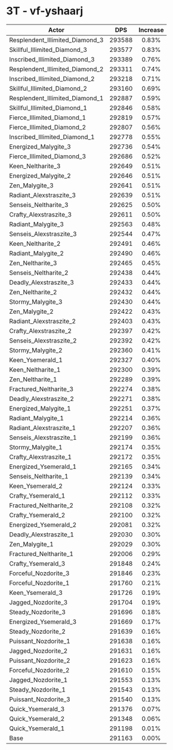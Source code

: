 # 3T - vf-yshaarj
| Actor | DPS | Increase |
|---|:---:|:---:|
|Resplendent_Illimited_Diamond_3|293588|0.83%|
|Skillful_Illimited_Diamond_3|293577|0.83%|
|Inscribed_Illimited_Diamond_3|293389|0.76%|
|Resplendent_Illimited_Diamond_2|293311|0.74%|
|Inscribed_Illimited_Diamond_2|293218|0.71%|
|Skillful_Illimited_Diamond_2|293160|0.69%|
|Resplendent_Illimited_Diamond_1|292887|0.59%|
|Skillful_Illimited_Diamond_1|292846|0.58%|
|Fierce_Illimited_Diamond_1|292819|0.57%|
|Fierce_Illimited_Diamond_2|292807|0.56%|
|Inscribed_Illimited_Diamond_1|292778|0.55%|
|Energized_Malygite_3|292736|0.54%|
|Fierce_Illimited_Diamond_3|292686|0.52%|
|Keen_Neltharite_3|292649|0.51%|
|Energized_Malygite_2|292646|0.51%|
|Zen_Malygite_3|292641|0.51%|
|Radiant_Alexstraszite_3|292639|0.51%|
|Senseis_Neltharite_3|292625|0.50%|
|Crafty_Alexstraszite_3|292611|0.50%|
|Radiant_Malygite_3|292563|0.48%|
|Senseis_Alexstraszite_3|292544|0.47%|
|Keen_Neltharite_2|292491|0.46%|
|Radiant_Malygite_2|292490|0.46%|
|Zen_Neltharite_3|292465|0.45%|
|Senseis_Neltharite_2|292438|0.44%|
|Deadly_Alexstraszite_3|292433|0.44%|
|Zen_Neltharite_2|292432|0.44%|
|Stormy_Malygite_3|292430|0.44%|
|Zen_Malygite_2|292422|0.43%|
|Radiant_Alexstraszite_2|292403|0.43%|
|Crafty_Alexstraszite_2|292397|0.42%|
|Senseis_Alexstraszite_2|292392|0.42%|
|Stormy_Malygite_2|292360|0.41%|
|Keen_Ysemerald_1|292327|0.40%|
|Keen_Neltharite_1|292300|0.39%|
|Zen_Neltharite_1|292289|0.39%|
|Fractured_Neltharite_3|292274|0.38%|
|Deadly_Alexstraszite_2|292271|0.38%|
|Energized_Malygite_1|292251|0.37%|
|Radiant_Malygite_1|292214|0.36%|
|Radiant_Alexstraszite_1|292207|0.36%|
|Senseis_Alexstraszite_1|292199|0.36%|
|Stormy_Malygite_1|292174|0.35%|
|Crafty_Alexstraszite_1|292172|0.35%|
|Energized_Ysemerald_1|292165|0.34%|
|Senseis_Neltharite_1|292139|0.34%|
|Keen_Ysemerald_2|292124|0.33%|
|Crafty_Ysemerald_1|292112|0.33%|
|Fractured_Neltharite_2|292108|0.32%|
|Crafty_Ysemerald_2|292100|0.32%|
|Energized_Ysemerald_2|292081|0.32%|
|Deadly_Alexstraszite_1|292030|0.30%|
|Zen_Malygite_1|292029|0.30%|
|Fractured_Neltharite_1|292006|0.29%|
|Crafty_Ysemerald_3|291848|0.24%|
|Forceful_Nozdorite_3|291846|0.23%|
|Forceful_Nozdorite_1|291760|0.21%|
|Keen_Ysemerald_3|291726|0.19%|
|Jagged_Nozdorite_3|291704|0.19%|
|Steady_Nozdorite_3|291696|0.18%|
|Energized_Ysemerald_3|291669|0.17%|
|Steady_Nozdorite_2|291639|0.16%|
|Puissant_Nozdorite_1|291638|0.16%|
|Jagged_Nozdorite_2|291631|0.16%|
|Puissant_Nozdorite_2|291623|0.16%|
|Forceful_Nozdorite_2|291610|0.15%|
|Jagged_Nozdorite_1|291553|0.13%|
|Steady_Nozdorite_1|291543|0.13%|
|Puissant_Nozdorite_3|291540|0.13%|
|Quick_Ysemerald_3|291376|0.07%|
|Quick_Ysemerald_2|291348|0.06%|
|Quick_Ysemerald_1|291198|0.01%|
|Base|291163|0.00%|
